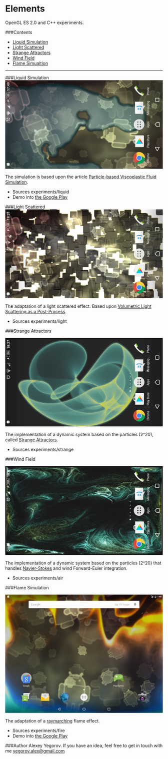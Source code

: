 # Elements
OpenGL ES 2.0 and C++ experiments.

###Contents
* [Liquid Simulation](#liquid-simulation)
* [Light Scattered](#light-scattered)
* [Strange Attractors](#strange-attractors)
* [Wind Field](#wind-field)
* [Flame Simualtion](#flame-simulation)

-----------------------

###Liquid Simulation 
[![Liquid Simulation preview](https://raw.githubusercontent.com/PkXwmpgN/elements/master/screenshots/liquid.jpeg)](https://www.youtube.com/watch?v=Z-z4TH40bM4)

The simulation is based upon the article [Particle-based Viscoelastic Fluid Simulation](http://www.ligum.umontreal.ca/Clavet-2005-PVFS/pvfs.pdf).
- Sources experiments/liquid
- Demo into [the Google Play](https://play.google.com/store/apps/details?id=com.yegorov.alexey.elements.liquid)

###Light Scattered
[![Light Scattered preview](https://raw.githubusercontent.com/PkXwmpgN/elements/master/screenshots/light.jpeg)](https://www.youtube.com/watch?v=CSaBSs1KVkA)

The adaptation of a light scattered effect. Based upon [Volumetric Light Scattering as a Post-Process](http://http.developer.nvidia.com/GPUGems3/gpugems3_ch13.html).
- Sources experiments/light

###Strange Attractors

[![Strange Attractors](https://raw.githubusercontent.com/PkXwmpgN/elements/master/screenshots/strange.jpeg)](https://www.youtube.com/watch?v=lx3xy8CakE0)

The implementation of a dynamic system based on the particles (2^20), called [Strange Attractors](https://en.wikipedia.org/wiki/Attractor). 
- Sources experiments/strange

###Wind Field

[![Wind Field preview](https://raw.githubusercontent.com/PkXwmpgN/elements/master/screenshots/air.jpeg)](https://www.youtube.com/watch?v=n3TOHyJzNDs)

The implementation of a dynamic system based on the particles (2^20) that handles [Navier-Stokes](http://www.intpowertechcorp.com/GDC03.pdf) and wind Forward-Euler integration.
- Sources experiments/air

###Flame Simulation

[![Fire Simulation preview](https://raw.githubusercontent.com/PkXwmpgN/elements/master/screenshots/fire.jpeg)](https://www.youtube.com/watch?v=eYFEQRwEKm4)

The adaptation of a [raymarching](http://iquilezles.org/www/articles/raymarchingdf/raymarchingdf.htm) flame effect. 
- Sources experiments/fire
- Demo into [the Google Play](https://play.google.com/store/apps/details?id=com.yegorov.alexey.elements.fire)

###Author
Alexey Yegorov.
If you have an idea, feel free to get in touch with me yegorov.alex@gmail.com
